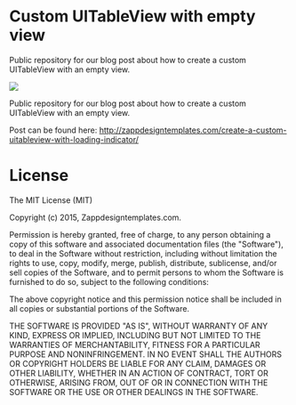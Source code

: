 # Custom UITableView with empty view
Public repository for our blog post about how to create a custom UITableView with an empty view.

<img src="http://zappdesigntemplates.com/wp-content/uploads/2015/08/blog-post-detail-image.jpg"/>

Public repository for our blog post about how to create a custom UITableView with an empty view.

Post can be found here: http://zappdesigntemplates.com/create-a-custom-uitableview-with-loading-indicator/

# License

The MIT License (MIT)

Copyright (c) 2015, Zappdesigntemplates.com.

Permission is hereby granted, free of charge, to any person obtaining a copy
of this software and associated documentation files (the "Software"), to deal
in the Software without restriction, including without limitation the rights
to use, copy, modify, merge, publish, distribute, sublicense, and/or sell
copies of the Software, and to permit persons to whom the Software is
furnished to do so, subject to the following conditions:

The above copyright notice and this permission notice shall be included in
all copies or substantial portions of the Software.

THE SOFTWARE IS PROVIDED "AS IS", WITHOUT WARRANTY OF ANY KIND, EXPRESS OR
IMPLIED, INCLUDING BUT NOT LIMITED TO THE WARRANTIES OF MERCHANTABILITY,
FITNESS FOR A PARTICULAR PURPOSE AND NONINFRINGEMENT. IN NO EVENT SHALL THE
AUTHORS OR COPYRIGHT HOLDERS BE LIABLE FOR ANY CLAIM, DAMAGES OR OTHER
LIABILITY, WHETHER IN AN ACTION OF CONTRACT, TORT OR OTHERWISE, ARISING FROM,
OUT OF OR IN CONNECTION WITH THE SOFTWARE OR THE USE OR OTHER DEALINGS IN
THE SOFTWARE.
